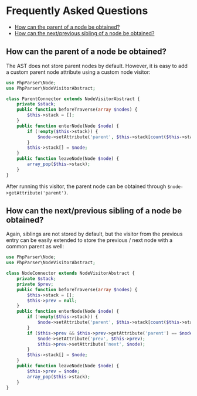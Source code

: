 Frequently Asked Questions
==========================

 * [How can the parent of a node be obtained?](#how-can-the-parent-of-a-node-be-obtained)
 * [How can the next/previous sibling of a node be obtained?](#how-can-the-nextprevious-sibling-of-a-node-be-obtained)

How can the parent of a node be obtained?
-----

The AST does not store parent nodes by default. However, it is easy to add a custom parent node
attribute using a custom node visitor:

```php
use PhpParser\Node;
use PhpParser\NodeVisitorAbstract;

class ParentConnector extends NodeVisitorAbstract {
    private $stack;
    public function beforeTraverse(array $nodes) {
        $this->stack = [];
    }
    public function enterNode(Node $node) {
        if (!empty($this->stack)) {
            $node->setAttribute('parent', $this->stack[count($this->stack)-1]);
        }
        $this->stack[] = $node;
    }
    public function leaveNode(Node $node) {
        array_pop($this->stack);
    }
}
```

After running this visitor, the parent node can be obtained through `$node->getAttribute('parent')`.

How can the next/previous sibling of a node be obtained?
-----

Again, siblings are not stored by default, but the visitor from the previous entry can be easily
extended to store the previous / next node with a common parent as well:

```php
use PhpParser\Node;
use PhpParser\NodeVisitorAbstract;

class NodeConnector extends NodeVisitorAbstract {
    private $stack;
    private $prev;
    public function beforeTraverse(array $nodes) {
        $this->stack = [];
        $this->prev = null;
    }
    public function enterNode(Node $node) {
        if (!empty($this->stack)) {
            $node->setAttribute('parent', $this->stack[count($this->stack)-1]);
        }
        if ($this->prev && $this->prev->getAttribute('parent') == $node->getAttribute('parent')) {
            $node->setAttribute('prev', $this->prev);
            $this->prev->setAttribute('next', $node);
        }
        $this->stack[] = $node;
    }
    public function leaveNode(Node $node) {
        $this->prev = $node;
        array_pop($this->stack);
    }
}
```
